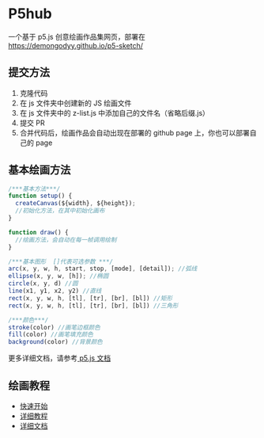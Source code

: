 # P5hub
一个基于 p5.js 创意绘画作品集网页，部署在 https://demongodyy.github.io/p5-sketch/
## 提交方法
1. 克隆代码
2. 在 js 文件夹中创建新的 JS 绘画文件
3. 在 js 文件夹中的 z-list.js 中添加自己的文件名（省略后缀.js）
4. 提交 PR
5. 合并代码后，绘画作品会自动出现在部署的 github page 上，你也可以部署自己的 page

## 基本绘画方法
```javascript
/***基本方法***/
function setup() {
  createCanvas(${width}, ${height});
  //初始化方法，在其中初始化画布
}

function draw() {
  //绘画方法，会自动在每一帧调用绘制
}

/***基本图形  []代表可选参数 ***/
arc(x, y, w, h, start, stop, [mode], [detail]); //弧线
ellipse(x, y, w, [h]); //椭圆
circle(x, y, d) //圆
line(x1, y1, x2, y2) //直线
rect(x, y, w, h, [tl], [tr], [br], [bl]) //矩形
rect(x, y, w, h, [tl], [tr], [br], [bl]) //三角形

/***颜色***/
stroke(color) //画笔边框颜色
fill(color) //画笔填充颜色
background(color) //背景颜色
```
更多详细文档，请参考[ p5.js 文档](https://p5js.org/reference/#/p5/)

## 绘画教程
- [快速开始](https://p5js.org/get-started/)
- [详细教程](https://p5js.org/learn/)
- [详细文档](https://p5js.org/reference/#/p5/)